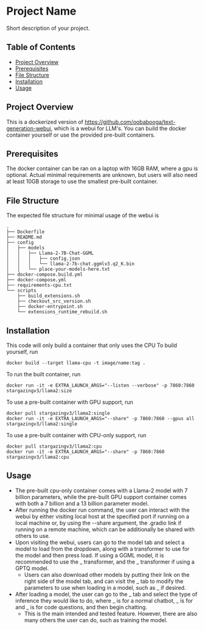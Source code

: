 # Project Name

Short description of your project.

## Table of Contents

- [Project Overview](#project-overview)
- [Prerequisites](#prerequisites)
- [File Structure](#file-structure)
- [Installation](#installation)
- [Usage](#usage)

## Project Overview

This is a dockerized version of https://github.com/oobabooga/text-generation-webui, which is a webui for LLM's. You can build the docker container yourself or use the provided pre-built containers.

## Prerequisites

The docker container can be ran on a laptop with 16GB RAM, where a gpu is optional. Actual minimal requirements are unknown, but users will also need at least 10GB storage to use the smallest pre-built container.

## File Structure
The expected file structure for minimal usage of the webui is
```
.
├── Dockerfile
├── README.md
├── config
│   ├── models
│   │   ├── Llama-2-7B-Chat-GGML
│   │   │   ├── config.json
│   │   │   └── llama-2-7b-chat.ggmlv3.q2_K.bin
│   │   └── place-your-models-here.txt
├── docker-compose.build.yml
├── docker-compose.yml
├── requirements-cpu.txt
└── scripts
    ├── build_extensions.sh
    ├── checkout_src_version.sh
    ├── docker-entrypoint.sh
    └── extensions_runtime_rebuild.sh
```
## Installation
This code will only build a container that only uses the CPU
To build yourself, run 
```
docker build --target llama-cpu -t image/name:tag . 
```
To run the built container, run 
```
docker run -it -e EXTRA_LAUNCH_ARGS="--listen --verbose" -p 7860:7860 stargazingv3/llama2:size
```

To use a pre-built container with GPU support, run 
```
docker pull stargazingv3/llama2:single
docker run -it -e EXTRA_LAUNCH_ARGS="--share" -p 7860:7860 --gpus all stargazingv3/llama2:single
```

To use a pre-built container with CPU-only support, run
```
docker pull stargazingv3/llama2:cpu
docker run -it -e EXTRA_LAUNCH_ARGS="--share" -p 7860:7860 stargazingv3/llama2:cpu
```

## Usage
- The pre-built cpu-only container comes with a Llama-2 model with 7 billion parameters, while the pre-built GPU support container comes with both a 7 billion and a 13 billion parameter model.
- After running the docker run command, the user can interact with the webui by either visiting local host at the specified port if running on a local machine or, by using the --share argument, the .gradio link if running on a remote machine, which can be additionally be shared with others to use.
- Upon visiting the webui, users can go to the model tab and select a model to load from the dropdown, along with a transformer to use for the model and then press load. If using a GGML model, it is recommended to use the _ transformer, and the _ transformer if using a GPTQ model.
    - Users can also download other models by putting their link on the right side of the model tab, and can visit the _ tab to modify the parameters to use when loading in a model, such as _ if desired.
- After loading a model, the user can go to the _ tab and select the type of inference they would like to do, where _ is for a normal chatbot, _ is for and _ is for code questions, and then begin chatting.
    - This is the main intended and tested feature. However, there are also many others the user can do, such as training the model.